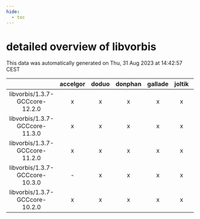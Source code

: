 ```yaml
---
hide:
  - toc
---
```


detailed overview of libvorbis
==============================


This data was automatically generated on Thu, 31 Aug 2023 at 14:42:57 CEST  

| |accelgor|doduo|donphan|gallade|joltik|skitty|swalot|victini|
| :---: | :---: | :---: | :---: | :---: | :---: | :---: | :---: | :---: |
|libvorbis/1.3.7-GCCcore-12.2.0|x|x|x|x|x|x|x|x|
|libvorbis/1.3.7-GCCcore-11.3.0|x|x|x|x|x|x|x|x|
|libvorbis/1.3.7-GCCcore-11.2.0|x|x|x|x|x|x|x|x|
|libvorbis/1.3.7-GCCcore-10.3.0|-|x|x|x|x|x|x|x|
|libvorbis/1.3.7-GCCcore-10.2.0|x|x|x|x|x|x|x|x|
